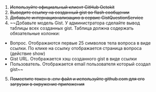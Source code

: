 1. ~~Используйте официальный клиент GitHub Octokit~~
2. ~~Выводите ссылку на созданный gist во flash сообщении~~
3. ~~Добавьте интернационализацию в сервис GistQuestionService~~
4. ~~Добавьте модель Gist. У администратора сделайте вывод таблицы всех созданных gist. Таблица должна содержать обязательные колонки:
  * Вопрос. Отображаются первые 25 символов тела вопроса в виде ссылки. По клике на ссылку отображается страница вопроса (действие show)
  * Gist URL. Отображается хэш созданного gist в виде ссылки
  * Пользователь. Отображается email пользователя который создал gist~~

 5. ~~Поместите токен в .env файл и используйте github.com для его загрузки в окружение приложения~~